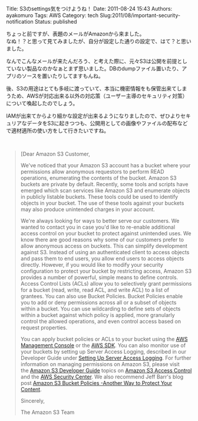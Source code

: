 Title: S3のsettings気をつけようね！
Date: 2011-08-24 15:43
Authors: ayakomuro
Tags:  AWS
Category: tech
Slug:2011/08/important-security-notification
Status: published


ちょっと前ですが、表題のメールがAmazonから来ました。  
なぬ！？と思って見てみましたが、自分が設定した通りの設定で、はて？と思いました。  

なんでこんなメールが来たんだろう、と考えた際に、元々S3は公開を前提としていない製品なのかなぁとまず思いました。DBのdumpファイル置いたり、アプリのソースを置いたりしてますもんね。  

後、S3の用途はとても多岐に渡っていて、本当に機密情報をも保管出来てしまうため、AWSが対応出来る以外の対応策（ユーザー主導のセキュリティ対策）について喚起したのでしょう。  

IAMが出来てからより細かな設定が出来るようになりましたので、ぜひよりセキュリアなデータをS3に起きつつも、公開用としての画像やファイルの配布などで適材適所の使い方をして行きたいですね。  

   
> [Dear Amazon S3 Customer,  
>   
> We've noticed that your Amazon S3 account has a bucket where your
> permissions allow anonymous requestors to perform READ operations,
> enumerating the contents of the bucket. Amazon S3 buckets are private
> by default. Recently, some tools and scripts have emerged which scan
> services like Amazon S3 and enumerate objects in publicly listable
> buckets. These tools could be used to identify objects in your bucket.
> The use of these tools against your buckets may also produce
> unintended charges in your account.  
>   
> We're always looking for ways to better serve our customers. We wanted
> to contact you in case you'd like to re-enable additional access
> control on your bucket to protect against unintended uses. We know
> there are good reasons why some of our customers prefer to allow
> anonymous access on buckets. This can simplify development against S3.
> Instead of using an authenticated client to access objects and pass
> them to end users, you allow end users to access objects directly.
> However, if you would like to modify your security configuration to
> protect your bucket by restricting access, Amazon S3 provides a number
> of powerful, simple means to define controls. Access Control Lists
> (ACLs) allow you to selectively grant permissions for a bucket (read,
> write, read ACL, and write ACL) to a list of grantees. You can also
> use Bucket Policies. Bucket Policies enable you to add or deny
> permissions across all or a subset of objects within a bucket. You can
> use wildcarding to define sets of objects within a bucket against
> which policy is applied, more granularly control the allowed
> operations, and even control access based on request properties.  
>   
> You can apply bucket policies or ACLs to your bucket using the [AWS
> Management
> Console](http://www.amazon.com/gp/r.html?R=O6R0FDUCS6A4&C=3I9Y3TLVAZY0I&H=WTOSANDX8CPTRE6WUCOHESL771UA&T=C&U=http%3A%2F%2Faws.amazon.com%2Fconsole%3Fref_%3Dpe_12300_20912970)
> or the [AWS
> SDK](http://www.amazon.com/gp/r.html?R=O6R0FDUCS6A4&C=3I9Y3TLVAZY0I&H=SZ99CBJ5VMJQLPRDLL53GSH4WE4A&T=C&U=http%3A%2F%2Faws.amazon.com%2Fcode%3Fref_%3Dpe_12300_20912970).
> You can also monitor use of your buckets by setting up Server Access
> Logging, described in our Developer Guide under [Setting Up Server Access Logging](http://www.amazon.com/gp/r.html?R=O6R0FDUCS6A4&C=3I9Y3TLVAZY0I&H=SBI6OCDEPWAWBO8JANT7P6NPMKMA&T=C&U=http%3A%2F%2Fdocs.amazonwebservices.com%2FAmazonS3%2Flatest%2Fdev%2Findex.html%3FLoggingHowTo.html).
> For further information on managing permissions on Amazon S3, please
> visit the [Amazon S3 Developer Guide](http://www.amazon.com/gp/r.html?R=O6R0FDUCS6A4&C=3I9Y3TLVAZY0I&H=ROAU1KAKZQBCJPSUL9NTRPTDJWKA&T=C&U=http%3A%2F%2Fdocs.amazonwebservices.com%2FAmazonS3%2Flatest%2Fdev%2F)
> topics on [Amazon S3 Access Control](http://www.amazon.com/gp/r.html?R=O6R0FDUCS6A4&C=3I9Y3TLVAZY0I&H=SBI6OCDEPWAWBO8JANT7P6NPMKMA&T=C&U=http%3A%2F%2Fdocs.amazonwebservices.com%2FAmazonS3%2Flatest%2Fdev%2Findex.html%3FLoggingHowTo.html)
> and the [AWS Security Center](http://www.amazon.com/gp/r.html?R=O6R0FDUCS6A4&C=3I9Y3TLVAZY0I&H=KVRQBHTZXBVAJCDCCPR5CDUGYTQA&T=C&U=http%3A%2F%2Faws.amazon.com%2Fsecurity%2F%3Fref_%3Dpe_12300_20912970).
> We also recommend Jeff Barr's blog post [Amazon S3 Bucket Policies -Another Way to Protect Your Content](http://www.amazon.com/gp/r.html?R=O6R0FDUCS6A4&C=3I9Y3TLVAZY0I&H=TU3BK9JAFWASDZA3K56OXVZRMSGA&T=C&U=http%3A%2F%2Faws.typepad.com%2Faws%2F2010%2F07%2Famazon-s3-bucket-policies-another-way-to-protect-your-content.html).  
>   
> Sincerely,  
>   
> The Amazon S3 Team  
>   
